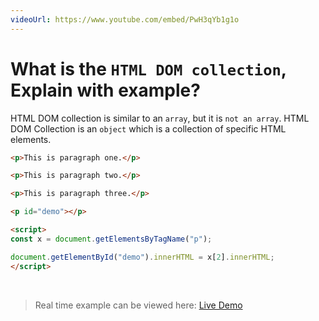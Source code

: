 ```yaml
---
videoUrl: https://www.youtube.com/embed/PwH3qYb1g1o
---
```


# What is the `HTML DOM collection`, Explain with example?	

<v-clicks>

HTML DOM collection is similar to an `array`, but it is `not an array`. HTML DOM Collection is an `object` which is  a collection of specific HTML elements.

```html {1-8|9,13|10|12|all}
<p>This is paragraph one.</p>

<p>This is paragraph two.</p>

<p>This is paragraph three.</p>

<p id="demo"></p>

<script>
const x = document.getElementsByTagName("p");

document.getElementById("demo").innerHTML = x[2].innerHTML;
</script>
```

<br class="my-10"/>

> Real time example can be viewed here: <a href="/practices/A24.html" target="_blank">Live Demo</a>

</v-clicks>